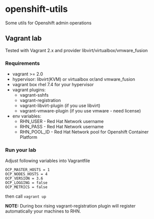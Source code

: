 # openshift-utils
Some utils for Openshift admin operations

## Vagrant lab
Tested with Vagrant 2.x and provider libvirt/virtualbox/vmware_fusion

### Requirements
* vagrant >= 2.0
* hypervisor: libvirt(KVM) or virtualbox or/and vmware_fusion
* vagrant box rhel 7.4 for your hypervisor
* vagrant plugins:
  * vagrant-sshfs
  * vagrant-registration
  * vagrant-libvirt-plugin (if you use libvirt)
  * vagrant-vmware-plugin (if you use vmware - need license)
* env variables:
  * RHN_USER - Red Hat Network username
  * RHN_PASS - Red Hat Network username
  * RHN_POOL_ID - Red Hat Network pool for Openshift Container Platform

### Run your lab
Adjust following variables into Vagrantfile
```
OCP_MASTER_HOSTS = 1
OCP_NODES_HOSTS = 4
OCP_VERSION = 3.6
OCP_LOGGING = false
OCP_METRICS = false
```
then call `vagrant up`

**NOTE:**
During box rising vagrant-registration plugin will register automatically your machines to RHN.
